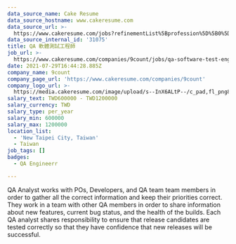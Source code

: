 ```yaml
---
data_source_name: Cake Resume
data_source_hostname: www.cakeresume.com
data_source_url: >-
  https://www.cakeresume.com/jobs?refinementList%5Bprofession%5D%5B0%5D=engineering_qa-engineer&refinementList%5Bsalary_currency%5D=TWD&range%5Bsalary_range%5D%5Bmin%5D=800096
data_source_internal_id: '31075'
title: QA 軟體測試工程師
job_url: >-
  https://www.cakeresume.com/companies/9count/jobs/qa-software-test-engineer-03b4a4
date: 2021-07-29T16:44:28.885Z
company_name: 9count
company_page_url: 'https://www.cakeresume.com/companies/9count'
company_logo_url: >-
  https://media.cakeresume.com/image/upload/s--InX6ALtP--/c_pad,fl_png8,h_200,w_200/v1626204462/ybxlow1ne65bunxfeqcn.png
salary_text: TWD600000 - TWD1200000
salary_currency: TWD
salary_type: per_year
salary_min: 600000
salary_max: 1200000
location_list:
  - 'New Taipei City, Taiwan'
  - Taiwan
job_tags: []
badges:
  - QA Engineerr

---
```


QA Analyst works with POs, Developers, and QA team team members in order to gather all the correct information and keep their priorities correct. They work in a team with other QA members in order to share information about new features, current bug status, and the health of the builds. Each QA analyst shares responsibility to ensure that release candidates are tested correctly so that they have confidence that new releases will be successful.